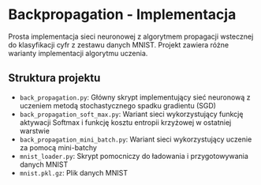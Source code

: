 # Backpropagation - Implementacja

Prosta implementacja sieci neuronowej z algorytmem propagacji wstecznej do klasyfikacji cyfr z zestawu danych MNIST. Projekt zawiera różne warianty implementacji algorytmu uczenia.

## Struktura projektu

-   `back_propagation.py`: Główny skrypt implementujący sieć neuronową z uczeniem metodą stochastycznego spadku gradientu (SGD)
-   `back_propagation_soft_max.py`: Wariant sieci wykorzystujący funkcję aktywacji Softmax i funkcję kosztu entropii krzyżowej w ostatniej warstwie
-   `back_propagation_mini_batch.py`: Wariant sieci wykorzystujący uczenie za pomocą mini-batchy
-   `mnist_loader.py`: Skrypt pomocniczy do ładowania i przygotowywania danych MNIST
-   `mnist.pkl.gz`: Plik danych MNIST

